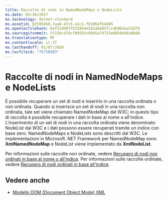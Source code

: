 ```yaml
---
title: Raccolte di nodi in NamedNodeMaps e NodeLists
ms.date: 03/30/2017
ms.technology: dotnet-standard
ms.assetid: 025954b8-7aa8-47c5-a1c1-f81064fb4d65
ms.openlocfilehash: 6af51d993f8328b4e5d1abb05fcc4b06daa53d7b
ms.sourcegitcommit: 5f236cd78cf09593c8945a7d753e0850e96a0b80
ms.translationtype: MT
ms.contentlocale: it-IT
ms.lasthandoff: 01/07/2020
ms.locfileid: "75710583"
---
```

# <a name="node-collections-in-namednodemaps-and-nodelists"></a>Raccolte di nodi in NamedNodeMaps e NodeLists
È possibile recuperare un set di nodi e inserirlo in una raccolta ordinata o non ordinata. Quando si inserisce un set di nodi in una raccolta non ordinata, tale set viene chiamato NamedNodeMap dal W3C; in questo tipo di raccolta è possibile recuperare i dati in base al nome o all'indice. L'inserimento di un set di nodi in una raccolta ordinata viene denominato NodeList dal W3C e i dati possono essere recuperati tramite un indice con base zero. NamedNodeMaps e NodeLists sono descritti dal W3C. Le implementazioni in Microsoft .NET Framework per NamedNodeMap sono **XmlNamedNodeMap** e NodeList viene implementato da **XmlNodeList**.  
  
 Per informazioni sulle raccolte non ordinate, vedere [Recupero di nodi non ordinati in base al nome o all'indice](../../../../docs/standard/data/xml/unordered-node-retrieval-by-name-or-index.md). Per informazioni sulle raccolte ordinate, vedere [Recupero di nodi ordinati in base all'indice](../../../../docs/standard/data/xml/ordered-node-retrieval-by-index.md).  
  
## <a name="see-also"></a>Vedere anche

- [Modello DOM (Document Object Mode) XML](../../../../docs/standard/data/xml/xml-document-object-model-dom.md)
